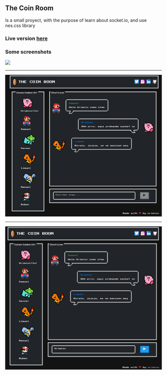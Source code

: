 ## The Coin Room

Is a small proyect, with the purpose of learn about socket.io, and use nes.css library

### Live version [here](https://coinroom.urienix.moe/)

### Some screenshots

![](./assets/capture.gif)

---

![](./assets/coinroom1.png)

---

![](./assets/coinroom2.png)

